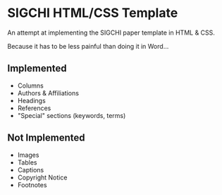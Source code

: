 SIGCHI HTML/CSS Template
========================

An attempt at implementing the SIGCHI paper template in HTML & CSS.

Because it has to be less painful than doing it in Word...

Implemented
-----------

* Columns
* Authors & Affiliations
* Headings
* References
* "Special" sections (keywords, terms)

Not Implemented
---------------

* Images
* Tables
* Captions
* Copyright Notice
* Footnotes
